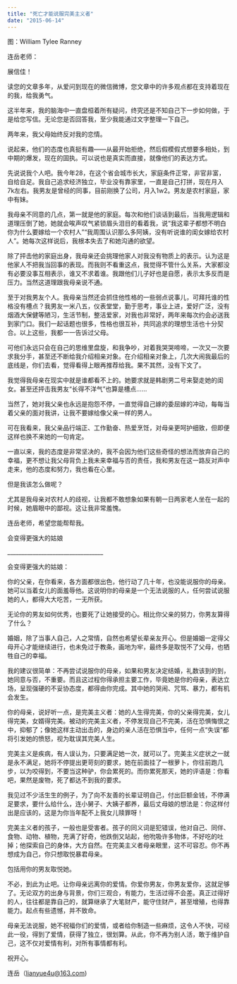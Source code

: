 ```yaml
---
title: "死亡才能说服完美主义者"
date: "2015-06-14"
---
```


图：William Tylee Ranney

连岳老师：

展信佳！

读您的文章多年，从爱问到现在的微信微博，您文章中的许多观点都在支持着现在的我，给我勇气。

这半年来，我的脑海中一直盘桓着所有疑问，终究还是不知自己下一步如何做，于是给您写信。无论您是否回答我，至少我能通过文字整理一下自己。

两年来，我父母始终反对我的恋情。

说起来，他们的态度也真挺有趣——从最开始拒绝，然后假模假式想要多相处，到中期的爆发，现在的固执。可以说也是真实而直接，就像他们的表达方式。

先说说我个人吧。我今年28，在这个省会城市长大，家庭条件正常，非官非富，自给自足。我自己追求经济独立，毕业没有靠家里，一直是自己打拼，现在月入7k左右。我男友是曾经的同事，目前刚换了公司，月入1w2。男友是农村家庭，家中有妹。

我母亲不同意的几点，第一就是他的家庭。每次和他们谈话到最后，当我用逻辑和道理压倒了她，她就会唉声叹气紧锁眉头泪目的看着我，说“我这辈子都想不明白你为什么要嫁给一个农村人”“我周围认识那么多阿姨，没有听说谁的闺女嫁给农村人”。她每次这样说后，我根本失去了和她沟通的欲望。

除了抨击他的家庭出身，我母亲还会挑理他家人对我没有物质上的表示。认为这是他家人不把我当回事的表现。而我则不看重这点，我觉得不管什么关系，大家都没有必要没事互相表示，谁又不求着谁。我跟他们儿子好也是自愿，表示太多反而是压力。当然这道理跟我母亲说不通。

至于对我男友个人。我母亲当然还会抓住他性格的一些弱点说事儿，可拜托谁的性格没有槽点？我男友一米八五，仪表堂堂，勤于思考，事业上进，爱好广泛，没有烟酒大保健等陋习，生活节制，整洁爱家，对我也非常好，两年来每次约会必送我到家门口。我们一起话题也很多，性格也很互补，共同追求的理想生活也十分契合。以上这些，我都一一告诉过父母。

可他们永远只会在自己的思维里盘旋，和我争吵，对着我哭哭啼啼，一次又一次要求我分手，甚至还不断给我介绍相亲对象。在介绍相亲对象上，几次大闹我最后的底线是，你们去看，觉得看得上眼再推荐给我。果不其然，没有下文了。

我觉得我母亲在现实中就是谁都看不上的。她要求就是韩剧男二号来娶走她的闺女。甚至还抨击我男友“长得不洋气”也算是槽点……

当然了，她对我父亲也永远是抱怨不停，一直觉得自己嫁的委屈嫁的冲动，每每当着父亲的面对我讲，让我不要嫁给像父亲一样的男人。

可在我看来，我父亲品行端正、工作勤奋、热爱烹饪，对母亲更呵护细致，但即便这样也换不来她的一句肯定。

一直以来，我的态度是非常坚决的，我不会因为他们这些奇怪的想法而放弃自己的幸福，更不想让我父母背负上我未来幸福与否的责任，我和男友在这一路反对声中走来，他的态度和努力，我也看在心里。

但是我该怎么做呢？

尤其是我母亲对农村人的歧视，让我都不敢想象如果有朝一日两家老人坐在一起的时候，她眉眼中的鄙视。这让我非常羞愧。

连岳老师，希望您能帮帮我。

会变得更强大的姑娘

\_\_\_\_\_\_\_\_\_\_\_\_\_\_\_\_\_\_\_\_\_\_\_\_\_\_\_\_\_\_\_\_\_\_

会变得更强大的姑娘：

你的父亲，在你看来，各方面都很出色，他行动了几十年，也没能说服你的母亲。她可以当着女儿的面羞辱他。这说明你的母亲是一个无法说服的人，任何尝试说服她的人，都得大大吃苦，一无所获。

无论你的男友如何优秀，也要死了让她接受的心。相比你父亲的努力，你男友算得了什么？

婚姻，除了当事人自己，人之常情，自然也希望长辈亲友开心。但是婚姻一定得父母开心才能继续进行，也未免过于教条，画地为牢，最终多是取悦不了父母，也牺牲自己的幸福。

我的建议很简单：不再尝试说服你的母亲，如果和男友决定结婚，礼数该到的到，她同意与否，不重要。而且这过程你得承担主要工作，毕竟她是你的母亲，表达立场，呈现强硬的不妥协态度，都得由你完成。其中她的哭闹、咒骂、暴力，都有机会发生。

你的母亲，说好听一点，是完美主义者：她的人生得完美，你的父亲得完美，女儿得完美，女婿得完美。被动的完美主义者，不停发现自己不完美，活在恐惧悔恨之中，抑郁了；像她这样主动出击的，身边的亲人活在恐惧当中，任何一点“失误”都将引发她的愤怒，视为耽误其完美人生。

完美主义是疾病，有人误认为，只要满足她一次，就可以了。完美主义症状之一就是永不满足，她将不停提出更苛刻的要求，她在前面挂了一根萝卜，你往前跑几步，以为咬得到，不要当这种驴，你会累死的。而你累死那天，她的评语是：你看吧，果然是废物，死了都达不到我的要求。

我见过不少活生生的例子，为了向不友善的长辈证明自己，付出巨额金钱，不停满足要求，要什么给什么，连小舅子、大姨子都养，最后丈母娘的想法是：你这样付出是应该的，这是为你当年配不上我女儿赎罪呀！

完美主义者的孩子，一般也是受害者。孩子的同义词是犯错误，他对自己、同伴、食物、动物、植物，充满了好奇，他跌倒又站起，他吮吸许多物体，不好吃的吐掉；他探索自己的身体，大方自然。在完美主义者母亲眼里，这不可容忍。你不再想成为自己，你只想取悦暴君母亲。

包括用你的男友取悦她。

不必，到此为止吧。让你母亲远离你的爱情。你爱你男友，你男友爱你，这就足够了。无论双方的出身与背景，你们三观合，有能力，生活过得不会差。真正过得好的人，往往都是靠自己的，就算继承了大笔财产，能守住财产，甚至增殖，也得靠能力。起点有些遗憾，并不致命。

母亲无法说服，她不祝福你们的爱情，或者给你制造一些麻烦，这令人不快，可经此一役，得到了爱情，获得了独立，很划算。从此，你不再为别人活，敢于维护自己，这不仅对爱情有利，对所有事情都有利。

祝开心。

连岳（lianyue4u@163.com)
